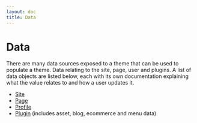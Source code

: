```yaml
---
layout: doc
title: Data
---
```


# Data

There are many data sources exposed to a theme that can be used to populate a theme. Data relating to the site, page, user and plugins. A list of data objects are listed below, each with its own documentation explaining what the value relates to and how a user updates it.

* [Site](/data/site/)
* [Page](/data/page/)
* [Profile](/data/profile/)
* [Plugin](/data/plugin/) (includes asset, blog, ecommerce and menu data)